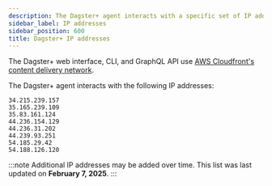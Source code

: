 ```yaml
---
description: The Dagster+ agent interacts with a specific set of IP addresses that you may need to allowlist in your infrastructure.
sidebar_label: IP addresses
sidebar_position: 600
title: Dagster+ IP addresses
---
```


The Dagster+ web interface, CLI, and GraphQL API use [AWS Cloudfront's content delivery network](https://docs.aws.amazon.com/AmazonCloudFront/latest/DeveloperGuide/LocationsOfEdgeServers.html).

The Dagster+ agent interacts with the following IP addresses:

```
34.215.239.157
35.165.239.109
35.83.161.124
44.236.154.129
44.236.31.202
44.239.93.251
54.185.29.42
54.188.126.120
```

:::note
Additional IP addresses may be added over time. This list was last updated on **February 7, 2025**.
:::
